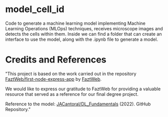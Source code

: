 # model_cell_id
Code to generate a machine learning model implementing Machine Learning Operations (MLOps) techniques, receives microscope images and detects the cells within them.
Inside we can find a folder that can create an interface to use the model, along with the .ipynb file to generate a model.

# Credits and References

"This project is based on the work carried out in the repository [FaztWeb/first-node-express-app](https://github.com/FaztWeb/first-node-express-app) by [FaztWeb](https://github.com/FaztWeb).

We would like to express our gratitude to FaztWeb for providing a valuable resource that served as a reference for our final degree project.

Reference to the model: [JACantoral/DL_Fundamentals](https://github.com/JACantoral/DL_fundamentals/blob/main/Fundamentals_DL_UNET_4_video_v2.ipynb) (2022). GitHub Repository."
